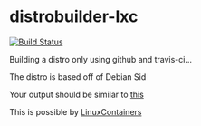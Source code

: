 # distrobuilder-lxc

[![Build Status](https://travis-ci.com/puntillol59/distrobuilder-lxc.svg?branch=main)](https://travis-ci.com/puntillol59/distrobuilder-lxc)

Building a distro only using github and travis-ci...

The distro is based off of Debian Sid

Your output should be similar to [this](https://travis-ci.com/github/puntillol59/distrobuilder-lxc/jobs/459548802#)

This is possible by [LinuxContainers](https://linuxcontainers.org/)
